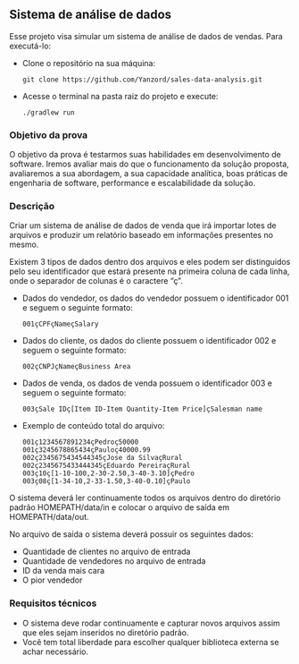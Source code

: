 ## Sistema de análise de dados

Esse projeto visa simular um sistema de análise de dados de vendas. Para executá-lo:
- Clone o repositório na sua máquina: 

      git clone https://github.com/Yanzord/sales-data-analysis.git

- Acesse o terminal na pasta raiz do projeto e execute:

      ./gradlew run

### Objetivo da prova
O objetivo da prova é testarmos suas habilidades em desenvolvimento de software. Iremos
avaliar mais do que o funcionamento da solução proposta, avaliaremos a sua abordagem, a
sua capacidade analítica, boas práticas de engenharia de software, performance e
escalabilidade da solução.

### Descrição
Criar um sistema de análise de dados de venda que irá importar lotes de arquivos e produzir
um relatório baseado em informações presentes no mesmo.

Existem 3 tipos de dados dentro dos arquivos e eles podem ser distinguidos pelo seu
identificador que estará presente na primeira coluna de cada linha, onde o separador de
colunas é o caractere “ç”.

- Dados do vendedor, os dados do vendedor possuem o identificador 001 e seguem o seguinte formato:
        
      001çCPFçNameçSalary
        
- Dados do cliente, os dados do cliente possuem o identificador 002 e seguem o seguinte formato:

      002çCNPJçNameçBusiness Area

- Dados de venda, os dados de venda possuem o identificador 003 e seguem o seguinte formato:

      003çSale IDç[Item ID-Item Quantity-Item Price]çSalesman name

- Exemplo de conteúdo total do arquivo:

      001ç1234567891234çPedroç50000
      001ç3245678865434çPauloç40000.99
      002ç2345675434544345çJose da SilvaçRural
      002ç2345675433444345çEduardo PereiraçRural
      003ç10ç[1-10-100,2-30-2.50,3-40-3.10]çPedro
      003ç08ç[1-34-10,2-33-1.50,3-40-0.10]çPaulo
      
O sistema deverá ler continuamente todos os arquivos dentro do diretório padrão
HOMEPATH/data/in e colocar o arquivo de saída em HOMEPATH/data/out.

No arquivo de saída o sistema deverá possuir os seguintes dados:
- Quantidade de clientes no arquivo de entrada
- Quantidade de vendedores no arquivo de entrada
- ID da venda mais cara
- O pior vendedor


### Requisitos técnicos
- O sistema deve rodar continuamente e capturar novos arquivos assim que eles sejam
inseridos no diretório padrão.
- Você tem total liberdade para escolher qualquer biblioteca externa se achar
necessário.